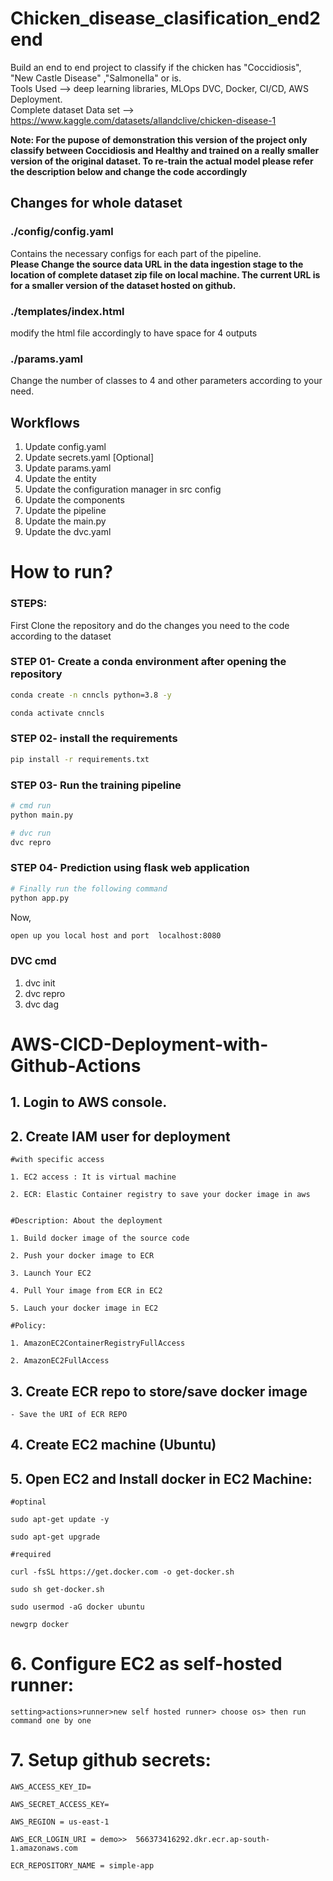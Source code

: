 # Chicken_disease_clasification_end2end
Build an end to end project to classify if the chicken has "Coccidiosis", "New Castle Disease" ,"Salmonella" or is.  
Tools Used --> deep learning libraries, MLOps DVC, Docker, CI/CD, AWS Deployment.  
Complete dataset Data set --> https://www.kaggle.com/datasets/allandclive/chicken-disease-1

<b>Note:  For the pupose of demonstration this version of the project only classify between Coccidiosis and Healthy and trained on a really smaller version of the original dataset. To re-train the actual model please refer the description below and change the code accordingly</b>

## Changes for whole dataset
### ./config/config.yaml
Contains the necessary configs for each part of the pipeline.  
<b>Please Change the source data URL in the data ingestion stage to the location of complete dataset zip file on local machine. The current URL is for a smaller version of the dataset hosted on github.</b>

### ./templates/index.html
modify the html file accordingly to have space for 4 outputs

### ./params.yaml
Change the number of classes to 4 and other parameters according to your need.

## Workflows

1. Update config.yaml
2. Update secrets.yaml [Optional]
3. Update params.yaml
4. Update the entity
5. Update the configuration manager in src config
6. Update the components
7. Update the pipeline 
8. Update the main.py
9. Update the dvc.yaml


# How to run?
### STEPS:

First Clone the repository and do the changes you need to the code according to the dataset


### STEP 01- Create a conda environment after opening the repository

```bash
conda create -n cnncls python=3.8 -y
```

```bash
conda activate cnncls
```


### STEP 02- install the requirements
```bash
pip install -r requirements.txt
```

### STEP 03- Run the training pipeline 
```bash
# cmd run
python main.py
```
```bash
# dvc run
dvc repro
```

### STEP 04- Prediction using flask web application
```bash
# Finally run the following command
python app.py
```

Now,
```bash
open up you local host and port  localhost:8080
```


### DVC cmd

1. dvc init
2. dvc repro
3. dvc dag



# AWS-CICD-Deployment-with-Github-Actions

## 1. Login to AWS console.

## 2. Create IAM user for deployment

	#with specific access

	1. EC2 access : It is virtual machine

	2. ECR: Elastic Container registry to save your docker image in aws


	#Description: About the deployment

	1. Build docker image of the source code

	2. Push your docker image to ECR

	3. Launch Your EC2 

	4. Pull Your image from ECR in EC2

	5. Lauch your docker image in EC2

	#Policy:

	1. AmazonEC2ContainerRegistryFullAccess

	2. AmazonEC2FullAccess

	
## 3. Create ECR repo to store/save docker image
    - Save the URI of ECR REPO

	
## 4. Create EC2 machine (Ubuntu) 

## 5. Open EC2 and Install docker in EC2 Machine:
	
	
	#optinal

	sudo apt-get update -y

	sudo apt-get upgrade
	
	#required

	curl -fsSL https://get.docker.com -o get-docker.sh

	sudo sh get-docker.sh

	sudo usermod -aG docker ubuntu

	newgrp docker
	
# 6. Configure EC2 as self-hosted runner:
    setting>actions>runner>new self hosted runner> choose os> then run command one by one


# 7. Setup github secrets:

    AWS_ACCESS_KEY_ID=

    AWS_SECRET_ACCESS_KEY=

    AWS_REGION = us-east-1

    AWS_ECR_LOGIN_URI = demo>>  566373416292.dkr.ecr.ap-south-1.amazonaws.com

    ECR_REPOSITORY_NAME = simple-app


